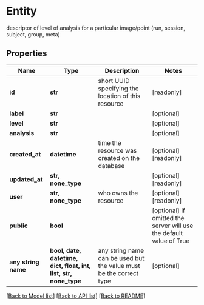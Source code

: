 # Entity

descriptor of level of analysis for a particular image/point (run, session, subject, group, meta)

## Properties
Name | Type | Description | Notes
------------ | ------------- | ------------- | -------------
**id** | **str** | short UUID specifying the location of this resource | [readonly] 
**label** | **str** |  | [optional] 
**level** | **str** |  | [optional] 
**analysis** | **str** |  | [optional] 
**created_at** | **datetime** | time the resource was created on the database | [optional] [readonly] 
**updated_at** | **str, none_type** |  | [optional] [readonly] 
**user** | **str, none_type** | who owns the resource | [optional] [readonly] 
**public** | **bool** |  | [optional]  if omitted the server will use the default value of True
**any string name** | **bool, date, datetime, dict, float, int, list, str, none_type** | any string name can be used but the value must be the correct type | [optional]

[[Back to Model list]](../README.md#documentation-for-models) [[Back to API list]](../README.md#documentation-for-api-endpoints) [[Back to README]](../README.md)


